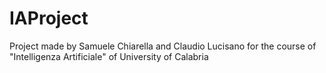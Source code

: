 # IAProject
Project made by Samuele Chiarella and Claudio Lucisano for the course of "Intelligenza Artificiale" of University of Calabria
